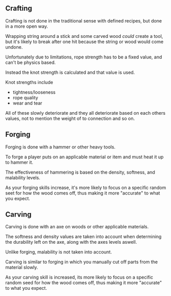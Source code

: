 ## Crafting

Crafting is not done in the traditional sense with defined recipes, but done in a more open way.

Wrapping string around a stick and some carved wood *could* create a tool, but it's likely to break after one hit because the
string or wood would come undone.

Unfortunately due to limitations, rope strength has to be a fixed value, and can't be physics based.

Instead the knot strength is calculated and that value is used.

Knot strengths include

* tightness/looseness
* rope quality
* wear and tear

All of these slowly deteriorate and they all deteriorate based on each others values, not to mention the weight of to connection and so on.

## Forging

Forging is done with a hammer or other heavy tools.

To forge a player puts on an applicable material or item and must heat it up to hammer it.

The effectiveness of hammering is based on the density, softness, and malability levels.

As your forging skills increase, it's more likely to focus on a specific random seet for how the wood comes off, thus making it more "accurate" to what you expect.

## Carving

Carving is done with an axe on woods or other applicable materials.

The softness and density values are taken into account when determining the durability left on the axe, along with the axes levels aswell.

Unlike forging, malability is not taken into account.

Carving is similar to forging in which you manually cut off parts from the material slowly.

As your carving skill is increased, its more likely to focus on a specific random seed for how the wood comes off, thus making it more "accurate" to what you expect.

